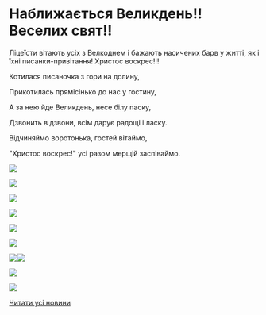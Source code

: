 # Наближається Великдень!! Веселих свят!!

Ліцеїсти вітають усіх з Велкоднем і бажають насичених барв у житті, як і їхні писанки-привітання! Христос воскрес!!!

Котилася писаночка з гори на долину,

Прикотилась прямісінько до нас у гостину,

А за нею йде Великдень, несе білу паску,

Дзвонить в дзвони, всім дарує радощі і ласку.

Відчиняймо воротонька, гостей вітаймо,

"Христос воскрес!" усі разом мерщій заспіваймо.

![](/images/info/for-students/наближається-великдень-веселих-свят/1.jpg)

![](/images/info/for-students/наближається-великдень-веселих-свят/2.jpg)

![](/images/info/for-students/наближається-великдень-веселих-свят/3.jpg)

![](/images/info/for-students/наближається-великдень-веселих-свят/4.jpg)

![](/images/info/for-students/наближається-великдень-веселих-свят/5.jpg)

![](/images/info/for-students/наближається-великдень-веселих-свят/6.jpg)

![](/images/info/for-students/наближається-великдень-веселих-свят/7.jpg)![](/images/info/for-students/наближається-великдень-веселих-свят/8.jpg)

![](/images/info/for-students/наближається-великдень-веселих-свят/9.jpg)

![](/images/info/for-students/наближається-великдень-веселих-свят/10.jpg)

[Читати усі новини](/news)
